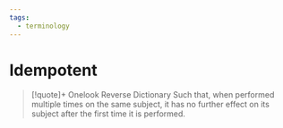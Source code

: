 ```yaml
---
tags:
  - terminology
---
```

# Idempotent

> [!quote]+ Onelook Reverse Dictionary
> Such that, when performed multiple times on the same subject, it has no further effect on its subject after the first time it is performed.

